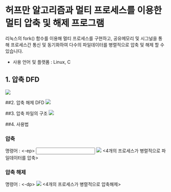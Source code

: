 # 허프만 알고리즘과 멀티 프로세스를 이용한 멀티 압축 및 해제 프로그램
리눅스의 fork() 함수를 이용해 멀티 프로세스를 구현하고, 
공유메모리 및 시그널을 통해 프로세스간 통신 및 동기화하여 다수의 파일데이터를 병렬적으로 압축 및 해제 할 수 있습니다.

- 사용 언어 및 플랫폼 : Linux, C

## 1. 압축 DFD
![](http)

##2. 압축 해제 DFD
![](http)

##3. 압축 파일의 구조
![](http://)

##4. 사용법

### 압축
명령어 : <-ep> <input file list> <output compression file name>
![](http://)
<4개의 프로세스가 병렬적으로 파일데이터를 압축>

### 압축 해제
명령어 : <-dp> <compression file> <output folder path>
![](http://)
<4개의 프로세스가 병렬적으로 압축해제>

